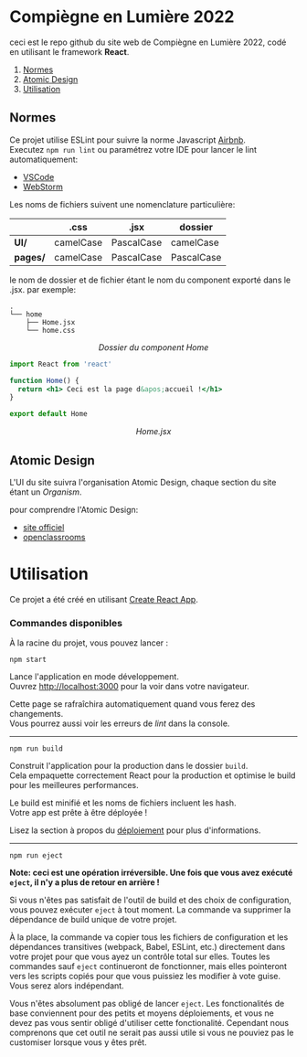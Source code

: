 # Compiègne en Lumière 2022

ceci est le repo github du site web de Compiègne en Lumière 2022, codé en utilisant le framework **React**. 

1. [Normes](#normes)
2. [Atomic Design](#atomic-design)
3. [Utilisation](#utilisation)

## Normes
Ce projet utilise ESLint pour suivre la norme Javascript [Airbnb](https://github.com/airbnb/javascript). <br/>
Executez `npm run lint` ou paramétrez votre IDE pour lancer le lint automatiquement:
 - [VSCode](https://marketplace.visualstudio.com/items?itemName=dbaeumer.vscode-eslint)
 - [WebStorm](https://www.jetbrains.com/help/webstorm/eslint.html#ws_js_eslint_verify_code)

Les noms de fichiers suivent une nomenclature particulière:

|            | **.css**  | **.jsx**   | **dossier** |
|------------|-----------|------------|-------------|
| **UI/**    | camelCase | PascalCase | camelCase   |
| **pages/** | camelCase | PascalCase | PascalCase  |

le nom de dossier et de fichier étant le nom du component exporté dans le .jsx.
par exemple: 
```
.
└── home
    ├── Home.jsx
    └── home.css
```
*<p style="text-align: center;">Dossier du component Home</p>*
```jsx
import React from 'react'

function Home() {
  return <h1> Ceci est la page d&apos;accueil !</h1>
}

export default Home
```
*<p style="text-align: center;">Home.jsx</p>*

## Atomic Design

L'UI du site suivra l'organisation Atomic Design, chaque section du site étant un *Organism*.

pour comprendre l'Atomic Design:
 - [site officiel](https://bradfrost.com/blog/post/atomic-web-design/)
 - [openclassrooms](https://openclassrooms.com/fr/courses/5249021-initiez-vous-a-la-methode-atomic-design/5630171-decouvrez-l-atomic-design)

# Utilisation

Ce projet a été créé en utilisant [Create React App](https://github.com/facebook/create-react-app).

### Commandes disponibles

À la racine du projet, vous pouvez lancer :

`npm start`

Lance l'application en mode développement.\
Ouvrez [http://localhost:3000](http://localhost:3000) pour la voir dans votre navigateur.

Cette page se rafraîchira automatiquement quand vous ferez des changements.\
Vous pourrez aussi voir les erreurs de *lint* dans la console.

---

`npm run build`

Construit l'application pour la production dans le dossier `build`.\
Cela empaquette correctement React pour la production et optimise le build pour les meilleures performances.

Le build est minifié et les noms de fichiers incluent les hash.\
Votre app est prête à être déployée !

Lisez la section à propos du [déploiement](https://facebook.github.io/create-react-app/docs/deployment) pour plus d'informations.

---

`npm run eject`

**Note: ceci est une opération irréversible. Une fois que vous avez exécuté `eject`, il n'y a plus de retour en arrière !**

Si vous n'êtes pas satisfait de l'outil de build et des choix de configuration, vous pouvez exécuter `eject` à tout moment. La commande va supprimer la dépendance de build unique de votre projet.

À la place, la commande va copier tous les fichiers de configuration et les dépendances transitives (webpack, Babel, ESLint, etc.) directement dans votre projet pour que vous ayez un contrôle total sur elles. Toutes les commandes sauf `eject` continueront de fonctionner, mais elles pointeront vers les scripts copiés pour que vous puissiez les modifier à vote guise. Vous serez alors indépendant.

Vous n'êtes absolument pas obligé de lancer `eject`. Les fonctionalités de base conviennent pour des petits et moyens déploiements, et vous ne devez pas vous sentir obligé d'utiliser cette fonctionalité.
Cependant nous comprenons que cet outil ne serait pas aussi utile si vous ne pouviez pas le customiser lorsque  vous y êtes prêt.


